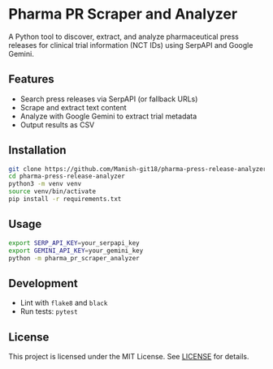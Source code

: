 # Pharma PR Scraper and Analyzer

A Python tool to discover, extract, and analyze pharmaceutical press releases for clinical trial information (NCT IDs) using SerpAPI and Google Gemini.

## Features
- Search press releases via SerpAPI (or fallback URLs)
- Scrape and extract text content
- Analyze with Google Gemini to extract trial metadata
- Output results as CSV

## Installation

```bash
git clone https://github.com/Manish-git18/pharma-press-release-analyzer.git
cd pharma-press-release-analyzer
python3 -m venv venv
source venv/bin/activate
pip install -r requirements.txt
```

## Usage

```bash
export SERP_API_KEY=your_serpapi_key
export GEMINI_API_KEY=your_gemini_key
python -m pharma_pr_scraper_analyzer
```

## Development

- Lint with `flake8` and `black`
- Run tests: `pytest`

## License

This project is licensed under the MIT License. See [LICENSE](LICENSE) for details.
